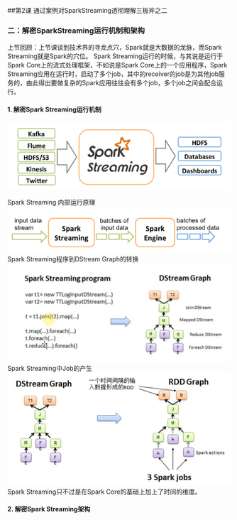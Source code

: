 ##第2课 通过案例对SparkStreaming透彻理解三板斧之二
### 二：解密SparkStreaming运行机制和架构
上节回顾：上节课谈到技术界的寻龙点穴，Spark就是大数据的龙脉，而Spark Streaming就是Spark的穴位。 Spark Streaming运行的时候，与其说是运行于Spark Core上的流式处理框架，不如说是Spark Core上的一个应用程序，Spark Streaming应用在运行时，启动了多个job，其中的receiver的job是为其他job服务的，由此得出要做复杂的Spark应用往往会有多个job，多个job之间会配合运行。
#### 1. 解密Spark Streaming运行机制
![](3.png)

Spark Streaming 内部运行原理
![](4.png)
Spark Streaming程序到DStream Graph的转换
![](5.png)
Spark Streaming中Job的产生
![](6.png)
Spark Streaming只不过是在Spark Core的基础上加上了时间的维度。


#### 2. 解密Spark Streaming架构